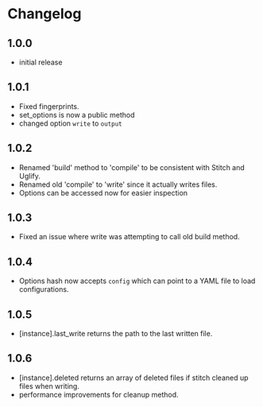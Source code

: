# Changelog

## 1.0.0
- initial release

## 1.0.1
- Fixed fingerprints.
- set_options is now a public method
- changed option `write` to `output`

## 1.0.2
- Renamed 'build' method to 'compile' to be consistent with Stitch and Uglify.
- Renamed old 'compile' to 'write' since it actually writes files.
- Options can be accessed now for easier inspection

## 1.0.3
- Fixed an issue where write was attempting to call old build method.

## 1.0.4
- Options hash now accepts `config` which can point to a YAML file to load configurations.

## 1.0.5
- [instance].last_write returns the path to the last written file.

## 1.0.6
- [instance].deleted returns an array of deleted files if stitch cleaned up files when writing.
- performance improvements for cleanup method.
